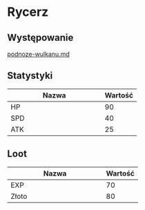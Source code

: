 # Rycerz

## Występowanie

[podnoze-wulkanu.md](../../lokacje/pierwsze-pietro/podnoze-wulkanu.md "mention")

## Statystyki

<table><thead><tr><th width="202">Nazwa</th><th>Wartość</th></tr></thead><tbody><tr><td>HP</td><td>90</td></tr><tr><td>SPD</td><td>40</td></tr><tr><td>ATK</td><td>25</td></tr></tbody></table>

## Loot

<table><thead><tr><th width="205">Nazwa</th><th>Wartość</th></tr></thead><tbody><tr><td>EXP</td><td>70</td></tr><tr><td>Złoto</td><td>80</td></tr></tbody></table>


